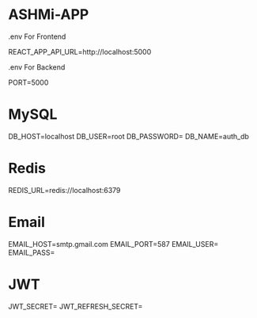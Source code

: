 # ASHMi-APP

.env For Frontend

REACT_APP_API_URL=http://localhost:5000


.env For Backend

PORT=5000

# MySQL
DB_HOST=localhost
DB_USER=root
DB_PASSWORD=
DB_NAME=auth_db

# Redis
REDIS_URL=redis://localhost:6379

# Email
EMAIL_HOST=smtp.gmail.com
EMAIL_PORT=587
EMAIL_USER=
EMAIL_PASS=

# JWT 
JWT_SECRET=
JWT_REFRESH_SECRET=
